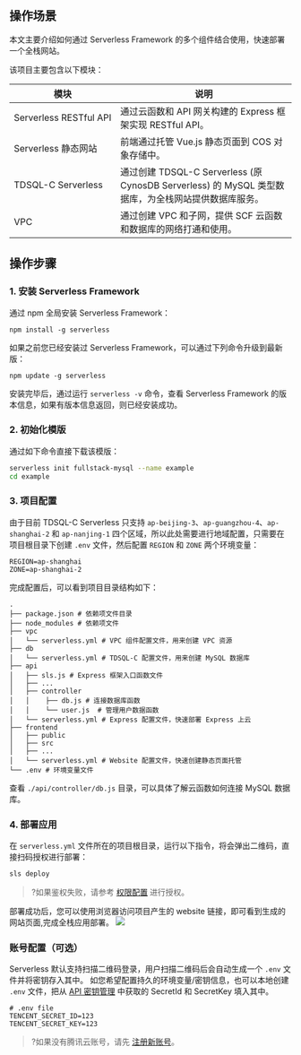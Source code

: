 ## 操作场景
本文主要介绍如何通过 Serverless Framework 的多个组件结合使用，快速部署一个全栈网站。

该项目主要包含以下模块：

| 模块 | 说明 | 
|---------|---------|
| <nobr>Serverless RESTful API</nobr> | 通过云函数和 API 网关构建的 Express 框架实现 RESTful API。|
| Serverless 静态网站 | 前端通过托管 Vue.js 静态页面到 COS 对象存储中。|
| TDSQL-C Serverless | 通过创建 TDSQL-C Serverless (原 CynosDB Serverless) 的 MySQL 类型数据库，为全栈网站提供数据库服务。|
| VPC | 通过创建 VPC 和子网，提供 SCF 云函数和数据库的网络打通和使用。|

## 操作步骤

### 1. 安装 Serverless Framework
通过 npm 全局安装 Serverless Framework：

```
npm install -g serverless
```

如果之前您已经安装过 Serverless Framework，可以通过下列命令升级到最新版：

```
npm update -g serverless
```

安装完毕后，通过运行 `serverless -v` 命令，查看 Serverless Framework 的版本信息，如果有版本信息返回，则已经安装成功。

### 2. 初始化模版

通过如下命令直接下载该模版：

```bash
serverless init fullstack-mysql --name example
cd example
```

### 3. 项目配置

由于目前 TDSQL-C Serverless 只支持 `ap-beijing-3`、`ap-guangzhou-4`、`ap-shanghai-2` 和 `ap-nanjing-1` 四个区域，所以此处需要进行地域配置，只需要在项目根目录下创建 `.env` 文件，然后配置 `REGION` 和 `ZONE` 两个环境变量：

```
REGION=ap-shanghai
ZONE=ap-shanghai-2
```

完成配置后，可以看到项目目录结构如下：
```
.
├── package.json # 依赖项文件目录
├── node_modules # 依赖项文件
├── vpc
│   └── serverless.yml # VPC 组件配置文件，用来创建 VPC 资源
├── db
│   └── serverless.yml # TDSQL-C 配置文件，用来创建 MySQL 数据库
├── api
│   ├── sls.js # Express 框架入口函数文件
│   ├── ...
│   ├── controller
│   │    ├── db.js # 连接数据库函数
│   │    └── user.js  # 管理用户数据函数
│   └── serverless.yml # Express 配置文件，快速部署 Express 上云
├── frontend
│   ├── public
│   ├── src
│   ├── ...
│   └── serverless.yml # Website 配置文件，快速创建静态页面托管
└── .env # 环境变量文件
```

查看 `./api/controller/db.js` 目录，可以具体了解云函数如何连接 MySQL 数据库。


### 4. 部署应用

在 `serverless.yml` 文件所在的项目根目录，运行以下指令，将会弹出二维码，直接扫码授权进行部署：

```bash
sls deploy
```
>?如果鉴权失败，请参考 [权限配置](https://cloud.tencent.com/document/product/1154/43006) 进行授权。

部署成功后，您可以使用浏览器访问项目产生的 website 链接，即可看到生成的网站页面,完成全栈应用部署。
![](https://main.qcloudimg.com/raw/096bd7a5960304864c0122105ea3a73c.png)

### 账号配置（可选）

Serverless 默认支持扫描二维码登录，用户扫描二维码后会自动生成一个 `.env` 文件并将密钥存入其中。
如您希望配置持久的环境变量/密钥信息，也可以本地创建 `.env` 文件，把从 [API 密钥管理](https://console.cloud.tencent.com/cam/capi) 中获取的 SecretId 和 SecretKey 填入其中。
```
# .env file
TENCENT_SECRET_ID=123
TENCENT_SECRET_KEY=123
```
>?如果没有腾讯云账号，请先 [注册新账号](https://cloud.tencent.com/register)。
